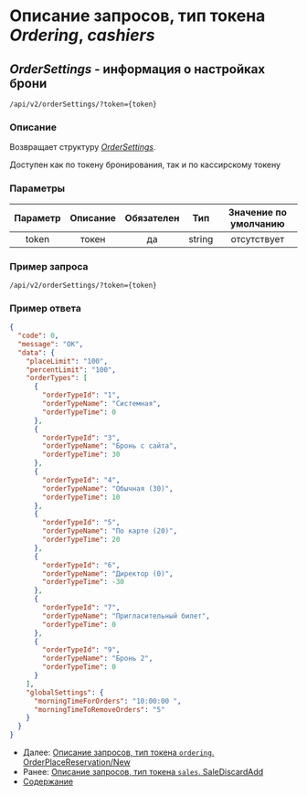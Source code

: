Описание запросов, тип токена _Ordering_, _cashiers_
=====================================

_OrderSettings_ - информация о настройках брони
-------------
`/api/v2/orderSettings/?token={token}`

### Описание
Возвращает структуру _[OrderSettings](../replies/orderSettings)_.

Доступен как по токену бронирования, так и по кассирскому токену

### Параметры
|    Параметр    |                        Описание                        | Обязателен |   Тип  | Значение по умолчанию |
|:--------------:|:------------------------------------------------------:|:----------:|:------:|:---------------------:|
|      token     |                          токен                         |     да     | string |      отсутствует      |

### Пример запроса
`/api/v2/orderSettings/?token={token}`

### Пример ответа
```json
{
  "code": 0,
  "message": "OK",
  "data": {
    "placeLimit": "100",
    "percentLimit": "100",
    "orderTypes": [
      {
        "orderTypeId": "1",
        "orderTypeName": "Системная",
        "orderTypeTime": 0
      },
      {
        "orderTypeId": "3",
        "orderTypeName": "Бронь с сайта",
        "orderTypeTime": 30
      },
      {
        "orderTypeId": "4",
        "orderTypeName": "Обычная (30)",
        "orderTypeTime": 10
      },
      {
        "orderTypeId": "5",
        "orderTypeName": "По карте (20)",
        "orderTypeTime": 20
      },
      {
        "orderTypeId": "6",
        "orderTypeName": "Директор (0)",
        "orderTypeTime": -30
      },
      {
        "orderTypeId": "7",
        "orderTypeName": "Пригласительный билет",
        "orderTypeTime": 0
      },
      {
        "orderTypeId": "9",
        "orderTypeName": "Бронь 2",
        "orderTypeTime": 0
      }
    ],
    "globalSettings": {
      "morningTimeForOrders": "10:00:00 ",
      "morningTimeToRemoveOrders": "5"
    }
  }
}
```

* Далее: [Описание запросов, тип токена `ordering`. OrderPlaceReservation/New](orderPlaceReservationNew)
* Ранее: [Описание запросов, тип токена `sales`. SaleDiscardAdd](../sales/saleDiscardAdd)
* [Содержание](../index)
